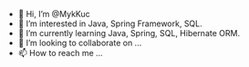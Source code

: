 - 👋 Hi, I’m @MykKuc
- 👀 I’m interested in Java, Spring Framework, SQL.
- 🌱 I’m currently learning Java, Spring, SQL, Hibernate ORM.
- 💞️ I’m looking to collaborate on ...
- 📫 How to reach me ...

<!---
MykKuc/MykKuc is a ✨ special ✨ repository because its `README.md` (this file) appears on your GitHub profile.
You can click the Preview link to take a look at your changes.
--->
